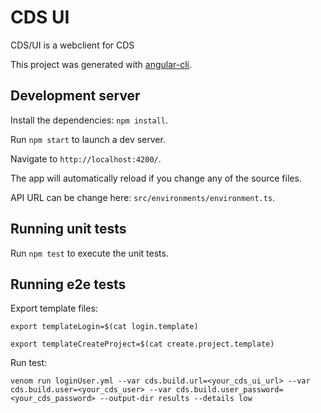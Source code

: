 # CDS UI
 
CDS/UI is a webclient for CDS

This project was generated with [angular-cli](https://github.com/angular/angular-cli).

## Development server

Install the dependencies: `npm install`.

Run `npm start` to launch a dev server. 

Navigate to `http://localhost:4200/`.

The app will automatically reload if you change any of the source files.

API URL can be change here: `src/environments/environment.ts`.

## Running unit tests

Run `npm test` to execute the unit tests.

## Running e2e tests

Export template files:

`export templateLogin=$(cat login.template)`

`export templateCreateProject=$(cat create.project.template)`

Run test:

`venom run loginUser.yml --var cds.build.url=<your_cds_ui_url> --var cds.build.user=<your_cds_user> --var cds.build.user_password=<your_cds_password> --output-dir results --details low`

